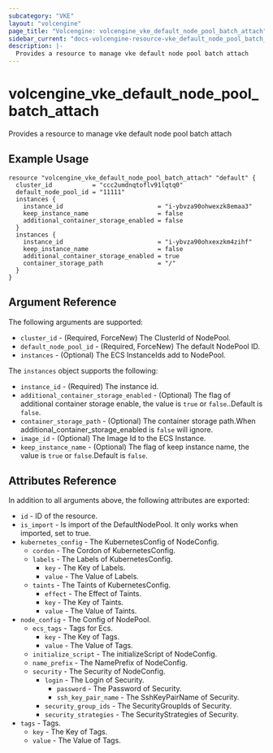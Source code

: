```yaml
---
subcategory: "VKE"
layout: "volcengine"
page_title: "Volcengine: volcengine_vke_default_node_pool_batch_attach"
sidebar_current: "docs-volcengine-resource-vke_default_node_pool_batch_attach"
description: |-
  Provides a resource to manage vke default node pool batch attach
---
```

# volcengine_vke_default_node_pool_batch_attach
Provides a resource to manage vke default node pool batch attach
## Example Usage
```hcl
resource "volcengine_vke_default_node_pool_batch_attach" "default" {
  cluster_id           = "ccc2umdnqtoflv91lqtq0"
  default_node_pool_id = "11111"
  instances {
    instance_id                          = "i-ybvza90ohwexzk8emaa3"
    keep_instance_name                   = false
    additional_container_storage_enabled = false
  }
  instances {
    instance_id                          = "i-ybvza90ohxexzkm4zihf"
    keep_instance_name                   = false
    additional_container_storage_enabled = true
    container_storage_path               = "/"
  }
}
```
## Argument Reference
The following arguments are supported:
* `cluster_id` - (Required, ForceNew) The ClusterId of NodePool.
* `default_node_pool_id` - (Required, ForceNew) The default NodePool ID.
* `instances` - (Optional) The ECS InstanceIds add to NodePool.

The `instances` object supports the following:

* `instance_id` - (Required) The instance id.
* `additional_container_storage_enabled` - (Optional) The flag of additional container storage enable, the value is `true` or `false`..Default is `false`.
* `container_storage_path` - (Optional) The container storage path.When additional_container_storage_enabled is `false` will ignore.
* `image_id` - (Optional) The Image Id to the ECS Instance.
* `keep_instance_name` - (Optional) The flag of keep instance name, the value is `true` or `false`.Default is `false`.

## Attributes Reference
In addition to all arguments above, the following attributes are exported:
* `id` - ID of the resource.
* `is_import` - Is import of the DefaultNodePool. It only works when imported, set to true.
* `kubernetes_config` - The KubernetesConfig of NodeConfig.
    * `cordon` - The Cordon of KubernetesConfig.
    * `labels` - The Labels of KubernetesConfig.
        * `key` - The Key of Labels.
        * `value` - The Value of Labels.
    * `taints` - The Taints of KubernetesConfig.
        * `effect` - The Effect of Taints.
        * `key` - The Key of Taints.
        * `value` - The Value of Taints.
* `node_config` - The Config of NodePool.
    * `ecs_tags` - Tags for Ecs.
        * `key` - The Key of Tags.
        * `value` - The Value of Tags.
    * `initialize_script` - The initializeScript of NodeConfig.
    * `name_prefix` - The NamePrefix of NodeConfig.
    * `security` - The Security of NodeConfig.
        * `login` - The Login of Security.
            * `password` - The Password of Security.
            * `ssh_key_pair_name` - The SshKeyPairName of Security.
        * `security_group_ids` - The SecurityGroupIds of Security.
        * `security_strategies` - The SecurityStrategies of Security.
* `tags` - Tags.
    * `key` - The Key of Tags.
    * `value` - The Value of Tags.


